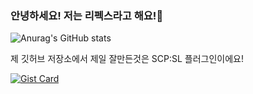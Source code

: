 ### 안녕하세요! 저는 리펙스라고 해요!👋


![Anurag's GitHub stats](https://github-readme-stats.vercel.app/api?username=xoals35&theme=tokyonight&show_icons=true) 

제 깃허브 저장소에서 제일 잘만든것은 SCP:SL 플러그인이에요!

[![Gist Card](https://github-readme-stats.vercel.app/api/gist?id=PeutiSCPSLPLUGINS)](https://gist.github.com/xoals35/PeutiSCPSLPLUGINS/)
